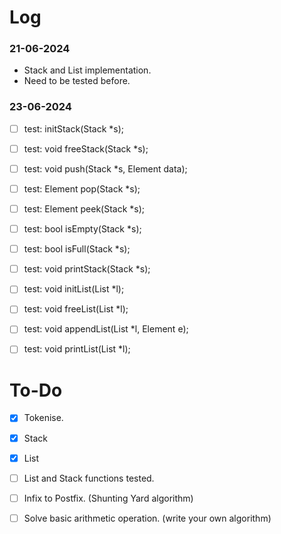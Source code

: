 # Log
### 21-06-2024
- Stack and List implementation.
- Need to be tested before.

### 23-06-2024
- [ ] test: initStack(Stack *s);
- [ ] test: void freeStack(Stack *s);
- [ ] test: void push(Stack *s, Element data);
- [ ] test: Element pop(Stack *s);
- [ ] test: Element peek(Stack *s);
- [ ] test: bool isEmpty(Stack *s);
- [ ] test: bool isFull(Stack *s);
- [ ] test: void printStack(Stack *s);

- [ ] test: void initList(List *l);
- [ ] test: void freeList(List *l);
- [ ] test: void appendList(List *l, Element e);
- [ ] test: void printList(List *l);

# To-Do
- [x] Tokenise.
- [x] Stack
- [x] List
- [ ] List and Stack functions tested.
- [ ] Infix to Postfix. (Shunting Yard algorithm)
- [ ] Solve basic arithmetic operation. (write your own algorithm)

